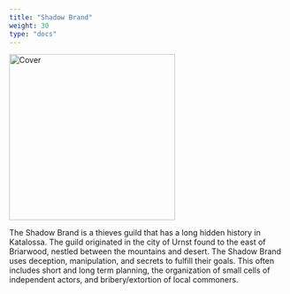 ```yaml
---
title: "Shadow Brand"
weight: 30
type: "docs"
---
```






<img src="/images/factions/shadowbrand.svg" alt="Cover" style="height:300px;">

The Shadow Brand is a thieves guild that has a long hidden history in Katalossa. The guild originated in the city of Urnst found to the east of Briarwood, nestled between the mountains and desert. The Shadow Brand uses deception, manipulation, and secrets to fulfill their goals. This often includes short and long term planning, the organization of small cells of independent actors, and bribery/extortion of local commoners.